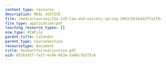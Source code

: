 ```yaml
---
content_type: resource
description: REAL JUSTICE
file: /media/courses/21a-219-law-and-society-spring-2003/b51b1d2ffa176c460b3a5a68cfb2f5c6_hochartforrealjustice.pdf
file_type: application/pdf
learning_resource_types: []
ocw_type: OCWFile
parent_title: Calendar
parent_type: CourseSection
resourcetype: Document
title: hochartforrealjustice.pdf
uid: b51b1d2f-fa17-6c46-0b3a-5a68cfb2f5c6
---
```

